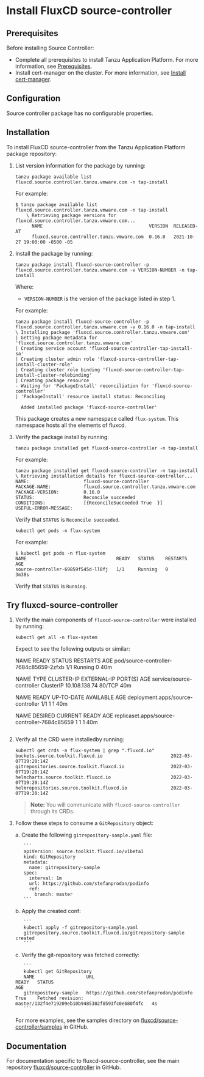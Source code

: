 # Install FluxCD source-controller

## <a id='sc-prereqs'></a>Prerequisites

Before installing Source Controller:

- Complete all prerequisites to install Tanzu Application Platform. For more information, see [Prerequisites](../prerequisites.md).
- Install cert-manager on the cluster. For more information, see [Install cert-manager](../cert-mgr-contour-fcd/install-cert-mgr.md#install-cert-mgr).

## <a id="Configuration"></a> Configuration

Source controller package has no configurable properties.

##  <a id="installation"></a> Installation

To install FluxCD source-controller from the Tanzu Application Platform package repository:

1. List version information for the package by running:

    ```
    tanzu package available list fluxcd.source.controller.tanzu.vmware.com -n tap-install
    ```

    For example:

    ```
    $ tanzu package available list fluxcd.source.controller.tanzu.vmware.com -n tap-install
        \ Retrieving package versions for fluxcd.source.controller.tanzu.vmware.com...
          NAME                                       VERSION  RELEASED-AT
          fluxcd.source.controller.tanzu.vmware.com  0.16.0   2021-10-27 19:00:00 -0500 -05
    ```

2. Install the package by running:

    ```
    tanzu package install fluxcd-source-controller -p fluxcd.source.controller.tanzu.vmware.com -v VERSION-NUMBER -n tap-install
    ```

    Where:

    - `VERSION-NUMBER` is the version of the package listed in step 1.

    For example:

    ```
    tanzu package install fluxcd-source-controller -p fluxcd.source.controller.tanzu.vmware.com -v 0.16.0 -n tap-install
    \ Installing package 'fluxcd.source.controller.tanzu.vmware.com'
    | Getting package metadata for 'fluxcd.source.controller.tanzu.vmware.com'
    | Creating service account 'fluxcd-source-controller-tap-install-sa'
    | Creating cluster admin role 'fluxcd-source-controller-tap-install-cluster-role'
    | Creating cluster role binding 'fluxcd-source-controller-tap-install-cluster-rolebinding'
    | Creating package resource
    - Waiting for 'PackageInstall' reconciliation for 'fluxcd-source-controller'
    | 'PackageInstall' resource install status: Reconciling

      Added installed package 'fluxcd-source-controller'
    ```
    
    This package creates a new namespace called `flux-system`. This namespace hosts all the elements of fluxcd.

3. Verify the package install by running:

    ```
    tanzu package installed get fluxcd-source-controller -n tap-install
    ```

    For example:

    ```
    tanzu package installed get fluxcd-source-controller -n tap-install
    \ Retrieving installation details for fluxcd-source-controller...
    NAME:                    fluxcd-source-controller
    PACKAGE-NAME:            fluxcd.source.controller.tanzu.vmware.com
    PACKAGE-VERSION:         0.16.0
    STATUS:                  Reconcile succeeded
    CONDITIONS:              [{ReconcileSucceeded True  }]
    USEFUL-ERROR-MESSAGE:
    ```

    Verify that `STATUS` is `Reconcile succeeded`.

    ```
    kubectl get pods -n flux-system
    ```

    For example:

    ```
    $ kubectl get pods -n flux-system
    NAME                                 READY   STATUS    RESTARTS   AGE
    source-controller-69859f545d-ll8fj   1/1     Running   0          3m38s
    ```

    Verify that `STATUS` is `Running`.


##  <a id="try-fluxcd-source-controller"></a> Try fluxcd-source-controller

1. Verify the main components of `fluxcd-source-controller` were installed by running:

    ```
    kubectl get all -n flux-system
    ```

    Expect to see the following outputs or similar:
    
    NAME                                     READY   STATUS    RESTARTS   AGE
    pod/source-controller-7684c85659-2zfxb   1/1     Running   0          40m

    NAME                        TYPE        CLUSTER-IP      EXTERNAL-IP   PORT(S)   AGE
    service/source-controller   ClusterIP   10.108.138.74   <none>        80/TCP    40m

    NAME                                READY   UP-TO-DATE   AVAILABLE   AGE
    deployment.apps/source-controller   1/1     1            1           40m

    NAME                                           DESIRED   CURRENT   READY   AGE
    replicaset.apps/source-controller-7684c85659   1         1         1       40m
    ```

2. Verify all the CRD were installedby running:

    ```
    kubectl get crds -n flux-system | grep ".fluxcd.io"
    buckets.source.toolkit.fluxcd.io                         2022-03-07T19:20:14Z
    gitrepositories.source.toolkit.fluxcd.io                 2022-03-07T19:20:14Z
    helmcharts.source.toolkit.fluxcd.io                      2022-03-07T19:20:14Z
    helmrepositories.source.toolkit.fluxcd.io                2022-03-07T19:20:14Z
    ```
    
    >**Note:** You will communicate with `fluxcd-source-controller` through its CRDs.

3. Follow these steps to consume a `GitRepository` object:

      a. Create the following `gitrepository-sample.yaml` file:

          ```
          apiVersion: source.toolkit.fluxcd.io/v1beta1
          kind: GitRepository
          metadata:
            name: gitrepository-sample
          spec:
            interval: 1m
            url: https://github.com/stefanprodan/podinfo
            ref:
              branch: master
          ```

      b. Apply the created conf:

          ```
          kubectl apply -f gitrepository-sample.yaml
          gitrepository.source.toolkit.fluxcd.io/gitrepository-sample created
          ```

      c. Verify the git-repository was fetched correctly:

          ```
          kubectl get GitRepository
          NAME                   URL                                       READY   STATUS                                                              AGE
          gitrepository-sample   https://github.com/stefanprodan/podinfo   True    Fetched revision: master/132f4e719209eb10b9485302f8593fc0e680f4fc   4s
          ```

    For more examples, see the samples directory on [fluxcd/source-controller/samples](https://github.com/fluxcd/source-controller/tree/main/config/samples) in GitHub.

##  <a id="documentation"></a> Documentation

For documentation specific to fluxcd-source-controller, see the main repository
[fluxcd/source-controller](https://github.com/fluxcd/source-controller) in GitHub.
